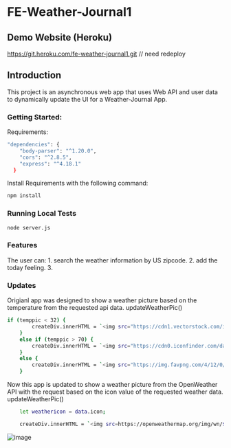 # FE-Weather-Journal1

## Demo Website (Heroku)
https://git.heroku.com/fe-weather-journal1.git // need redeploy


## Introduction
This project is an asynchronous web app that uses Web API and user data to dynamically update the UI for a Weather-Journal App.


### Getting Started:

Requirements: 
```bash
"dependencies": {
    "body-parser": "^1.20.0",
    "cors": "^2.8.5",
    "express": "^4.18.1"
  }
  ```
Install Requirements with the following command:
```bash
npm install
```
### Running Local Tests
```bash
node server.js
```
### Features
The user can:
    1. search the weather information by US zipcode.
    2. add the today feeling.
    3.


### Updates
Origianl app was designed to show a weather picture based on the temperature from the requested api data.
updateWeatherPic()
```bash
if (temppic < 32) {
        createDiv.innerHTML = `<img src="https://cdn1.vectorstock.com/i/1000x1000/51/20/cartoon-character-weather-forecast-sign-snow-cloud-vector-24545120.jpg">`;
    }
    else if (temppic > 70) {
        createDiv.innerHTML = `<img src="https://cdn0.iconfinder.com/data/icons/weater/500/vi102_11_sun_cartoon_object_logo_sunny_bright_climate-512.png">`;
    }
    else {
        createDiv.innerHTML = `<img src="https://img.favpng.com/4/12/0/cloud-drawing-euclidean-vector-sun-png-favpng-aYgfTuhntALzGJ1JTquJcbSjm.jpg">`;
    }
  ```

 Now this app is updated to show a weather picture from the OpenWeather API with the request based on the icon value of the requested weather data.
 updateWeatherPic()
```bash
    let weathericon = data.icon;

    createDiv.innerHTML = `<img src=https://openweathermap.org/img/wn/${weathericon}@2x.png>`;
```
 
![image](https://user-images.githubusercontent.com/79179847/229430424-498a8499-59e0-4132-988f-7e41a20aeff8.png)
